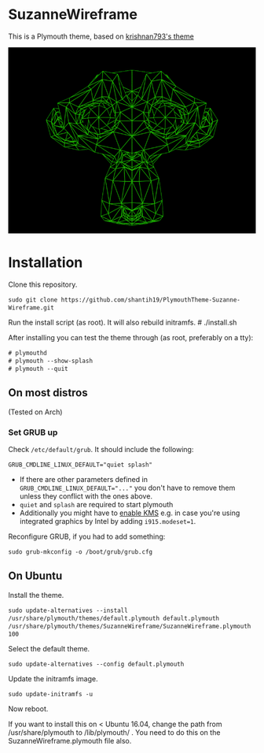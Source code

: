 # SuzanneWireframe
This is a Plymouth theme, based on [krishnan793's theme](https://github.com/krishnan793/PlymouthTheme-Cat.git)

[![Video](https://github.com/shantih19/PlymouthTheme-Suzanne-Wireframe/blob/master/preview.gif?raw=true)](https://www.youtube.com/watch?v=zqsrT9cxJhs)

# Installation

Clone this repository.

    sudo git clone https://github.com/shantih19/PlymouthTheme-Suzanne-Wireframe.git

Run the install script (as root). It will also rebuild initramfs.
    # ./install.sh

After installing you can test the theme through (as root, preferably on a tty):

    # plymouthd
    # plymouth --show-splash
    # plymouth --quit

## On most distros

(Tested on Arch)

### Set GRUB up

Check `/etc/default/grub`. It should include the following:

    GRUB_CMDLINE_LINUX_DEFAULT="quiet splash"

* If there are other parameters defined in `GRUB_CMDLINE_LINUX_DEFAULT="..."` you don't have to remove them unless they conflict with the ones above.
* `quiet` and `splash` are required to start plymouth
* Additionally you might have to [enable KMS](https://unix.stackexchange.com/a/110589) e.g. in case you're using integrated graphics by Intel by adding `i915.modeset=1`.

Reconfigure GRUB, if you had to add something:

    sudo grub-mkconfig -o /boot/grub/grub.cfg

## On Ubuntu

Install the theme.

    sudo update-alternatives --install /usr/share/plymouth/themes/default.plymouth default.plymouth /usr/share/plymouth/themes/SuzanneWireframe/SuzanneWireframe.plymouth 100

Select the default theme.

    sudo update-alternatives --config default.plymouth

Update the initramfs image.

    sudo update-initramfs -u

Now reboot.

If you want to install this on < Ubuntu 16.04, change the path from /usr/share/plymouth to /lib/plymouth/ . You need to do this on the SuzanneWireframe.plymouth file also.
